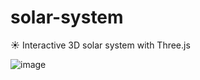 # solar-system
☀️ Interactive 3D solar system with Three.js

![image](https://user-images.githubusercontent.com/58058227/190343678-591382ef-bf22-431f-8418-fcfdbca8a50b.png)

